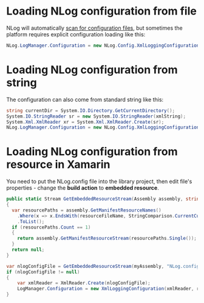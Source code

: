 # Loading NLog configuration from file
NLog will automatically [scan for configuration files](Configuration-file#configuration-file-locations), but sometimes the platform requires explicit configuration loading like this:

```c#
NLog.LogManager.Configuration = new NLog.Config.XmlLoggingConfiguration("nlog.config");
```

# Loading NLog configuration from string
The configuration can also come from standard string like this:

```c#
string currentDir = System.IO.Directory.GetCurrentDirectory();
System.IO.StringReader sr = new System.IO.StringReader(xmlString);
System.Xml.XmlReader xr = System.Xml.XmlReader.Create(sr);
NLog.LogManager.Configuration = new NLog.Config.XmlLoggingConfiguration(xr, currentDir);
```

# Loading NLog configuration from resource in Xamarin
You need to put the NLog.config file into the library project, then edit file's properties - change the **build action** to **embedded resource**.

```c#
public static Stream GetEmbeddedResourceStream(Assembly assembly, string resourceFileName)
{
  var resourcePaths = assembly.GetManifestResourceNames()
    .Where(x => x.EndsWith(resourceFileName, StringComparison.CurrentCultureIgnoreCase))
    .ToList();
  if (resourcePaths.Count == 1)
  {
    return assembly.GetManifestResourceStream(resourcePaths.Single());
  }
  return null;
}

var nlogConfigFile = GetEmbeddedResourceStream(myAssembly, "NLog.config");
if (nlogConfigFile != null)
{
    var xmlReader = XmlReader.Create(nlogConfigFile);
    LogManager.Configuration = new XmlLoggingConfiguration(xmlReader, res);
}
```
